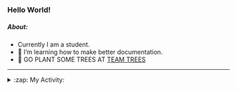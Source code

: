 ### Hello World!

##### About:
- Currently I am a student.
- 🌱 I’m learning how to make better documentation.
- 🌱 GO PLANT SOME TREES AT [TEAM TREES](https://teamtrees.org/)

---
<details>
  <summary>:zap: My Activity:</summary>
  
<!--START_SECTION:waka-->
![Code Time](http://img.shields.io/badge/Code%20Time-1%2C152%20hrs%2043%20mins-blue)

**I'm a Night 🦉** 

```text
🌞 Morning                1572 commits        ██░░░░░░░░░░░░░░░░░░░░░░░   09.52 % 
🌆 Daytime                5749 commits        █████████░░░░░░░░░░░░░░░░   34.81 % 
🌃 Evening                4754 commits        ███████░░░░░░░░░░░░░░░░░░   28.79 % 
🌙 Night                  4439 commits        ███████░░░░░░░░░░░░░░░░░░   26.88 % 
```
📅 **I'm Most Productive on Wednesday** 

```text
Monday                   2440 commits        ████░░░░░░░░░░░░░░░░░░░░░   14.78 % 
Tuesday                  2198 commits        ███░░░░░░░░░░░░░░░░░░░░░░   13.31 % 
Wednesday                3801 commits        ██████░░░░░░░░░░░░░░░░░░░   23.02 % 
Thursday                 2091 commits        ███░░░░░░░░░░░░░░░░░░░░░░   12.66 % 
Friday                   1642 commits        ██░░░░░░░░░░░░░░░░░░░░░░░   09.94 % 
Saturday                 1464 commits        ██░░░░░░░░░░░░░░░░░░░░░░░   08.87 % 
Sunday                   2878 commits        ████░░░░░░░░░░░░░░░░░░░░░   17.43 % 
```


📊 **This Week I Spent My Time On** 

```text
🔥 Editors: 
VS Code                  1 hr 38 mins        █████████████████████████   100.00 % 

🐱‍💻 Projects: 
giveth-dapps-v2          1 hr 37 mins        █████████████████████████   99.33 % 
praise                   0 secs              ░░░░░░░░░░░░░░░░░░░░░░░░░   00.67 % 
```


 Last Updated on 20/07/2023 19:10:11 UTC
<!--END_SECTION:waka-->
</details>
